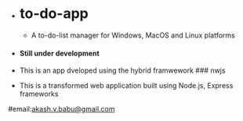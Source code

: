 * # to-do-app
  * A to-do-list manager for Windows, MacOS and Linux platforms

* #### Still under development
* This is an app dveloped using the hybrid framwework ### nwjs 
* This is a transformed web application built using Node.js, Express frameworks


#email:akash.v.babu@gmail.com
